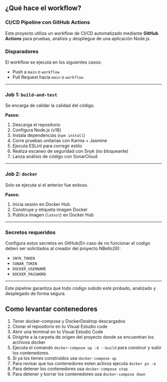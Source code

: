 ## ¿Qué hace el workflow?

### CI/CD Pipeline con GitHub Actions

Este proyecto utiliza un workflow de CI/CD automatizado mediante **GitHub Actions** para pruebas, análisis y despliegue de una aplicación Node.js.

### Disparadores

El workflow se ejecuta en los siguientes casos:
- Push a `main` o `workflow`
- Pull Request hacia `main` o `workflow`

---

### Job 1: `build-and-test`

Se encarga de validar la calidad del código.

**Pasos:**
1. Descarga el repositorio
2. Configura Node.js (v18)
3. Instala dependencias (`npm install`)
4. Corre pruebas unitarias con Karma + Jasmine
5. Ejecuta ESLint para corregir estilo
6. Realiza escaneo de seguridad con Snyk (no bloqueante)
7. Lanza análisis de código con SonarCloud

---

### Job 2: `docker`

Solo se ejecuta si el anterior fue exitoso.

**Pasos:**
1. Inicia sesión en Docker Hub
2. Construye y etiqueta imagen Docker
3. Publica imagen (`latest`) en Docker Hub

---

### Secretos requeridos

Configura estos secretos en GitHub(En caso de no funcionar el codigo deben ser solicitados al creador del proyecto NBello26):
- `SNYK_TOKEN`
- `SONAR_TOKEN`
- `DOCKER_USERNAME`
- `DOCKER_PASSWORD`

---

Este pipeline garantiza que todo código subido esté probado, analizado y desplegado de forma segura.


## Como levantar contenedores

1. Tener docker-compose y DockerDesktop descargados
2. Clonar el repositorio en tu Visual Estudio code
3. Abrir una terminal en tu Visual Estudio Code
4. Dirigirte a la carpeta de origen del proyecto donde se encuentran los archivos docker
5. Ejecuta el comando `docker-compose up -d --build` para construir y subir los contenedores.
6. Si ya los tienes construidos usa `docker-compose up`
7. Para revisar que tus contenedores esten activos ejecuta `docker ps -a`
8. Para detener los contenedores usa `docker-compose stop`
9. Para detener y borrar los contenedores usa `docker-compose down`
